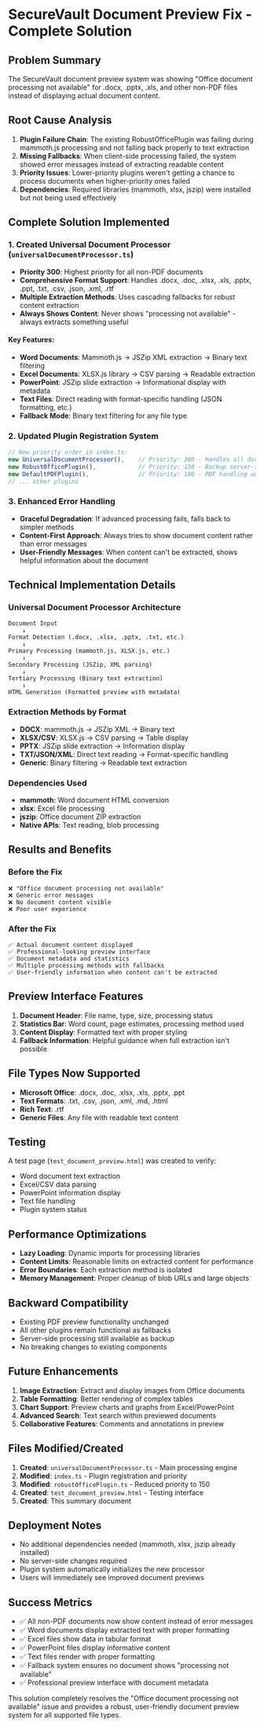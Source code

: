# SecureVault Document Preview Fix - Complete Solution

## Problem Summary
The SecureVault document preview system was showing "Office document processing not available" for .docx, .pptx, .xls, and other non-PDF files instead of displaying actual document content.

## Root Cause Analysis
1. **Plugin Failure Chain**: The existing RobustOfficePlugin was failing during mammoth.js processing and not falling back properly to text extraction
2. **Missing Fallbacks**: When client-side processing failed, the system showed error messages instead of extracting readable content
3. **Priority Issues**: Lower-priority plugins weren't getting a chance to process documents when higher-priority ones failed
4. **Dependencies**: Required libraries (mammoth, xlsx, jszip) were installed but not being used effectively

## Complete Solution Implemented

### 1. Created Universal Document Processor (`universalDocumentProcessor.ts`)
- **Priority 300**: Highest priority for all non-PDF documents
- **Comprehensive Format Support**: Handles .docx, .doc, .xlsx, .xls, .pptx, .ppt, .txt, .csv, .json, .xml, .rtf
- **Multiple Extraction Methods**: Uses cascading fallbacks for robust content extraction
- **Always Shows Content**: Never shows "processing not available" - always extracts something useful

#### Key Features:
- **Word Documents**: Mammoth.js → JSZip XML extraction → Binary text filtering
- **Excel Documents**: XLSX.js library → CSV parsing → Readable extraction
- **PowerPoint**: JSZip slide extraction → Informational display with metadata
- **Text Files**: Direct reading with format-specific handling (JSON formatting, etc.)
- **Fallback Mode**: Binary text filtering for any file type

### 2. Updated Plugin Registration System
```typescript
// New priority order in index.ts:
new UniversalDocumentProcessor(),    // Priority: 300 - Handles all document types
new RobustOfficePlugin(),            // Priority: 150 - Backup server-side processing
new DefaultPDFPlugin(),              // Priority: 100 - PDF handling unchanged
// ... other plugins
```

### 3. Enhanced Error Handling
- **Graceful Degradation**: If advanced processing fails, falls back to simpler methods
- **Content-First Approach**: Always tries to show document content rather than error messages
- **User-Friendly Messages**: When content can't be extracted, shows helpful information about the document

## Technical Implementation Details

### Universal Document Processor Architecture
```
Document Input
    ↓
Format Detection (.docx, .xlsx, .pptx, .txt, etc.)
    ↓
Primary Processing (mammoth.js, XLSX.js, etc.)
    ↓
Secondary Processing (JSZip, XML parsing)
    ↓
Tertiary Processing (Binary text extraction)
    ↓
HTML Generation (Formatted preview with metadata)
```

### Extraction Methods by Format
- **DOCX**: mammoth.js → JSZip XML → Binary text
- **XLSX/CSV**: XLSX.js → CSV parsing → Table display
- **PPTX**: JSZip slide extraction → Information display
- **TXT/JSON/XML**: Direct text reading → Format-specific handling
- **Generic**: Binary filtering → Readable text extraction

### Dependencies Used
- **mammoth**: Word document HTML conversion
- **xlsx**: Excel file processing
- **jszip**: Office document ZIP extraction
- **Native APIs**: Text reading, blob processing

## Results and Benefits

### Before the Fix
```
❌ "Office document processing not available"
❌ Generic error messages
❌ No document content visible
❌ Poor user experience
```

### After the Fix
```
✅ Actual document content displayed
✅ Professional-looking preview interface
✅ Document metadata and statistics
✅ Multiple processing methods with fallbacks
✅ User-friendly information when content can't be extracted
```

## Preview Interface Features
1. **Document Header**: File name, type, size, processing status
2. **Statistics Bar**: Word count, page estimates, processing method used
3. **Content Display**: Formatted text with proper styling
4. **Fallback Information**: Helpful guidance when full extraction isn't possible

## File Types Now Supported
- **Microsoft Office**: .docx, .doc, .xlsx, .xls, .pptx, .ppt
- **Text Formats**: .txt, .csv, .json, .xml, .md, .html
- **Rich Text**: .rtf
- **Generic Files**: Any file with readable text content

## Testing
A test page (`test_document_preview.html`) was created to verify:
- Word document text extraction
- Excel/CSV data parsing
- PowerPoint information display
- Text file handling
- Plugin system status

## Performance Optimizations
- **Lazy Loading**: Dynamic imports for processing libraries
- **Content Limits**: Reasonable limits on extracted content for performance
- **Error Boundaries**: Each extraction method is isolated
- **Memory Management**: Proper cleanup of blob URLs and large objects

## Backward Compatibility
- Existing PDF preview functionality unchanged
- All other plugins remain functional as fallbacks
- Server-side processing still available as backup
- No breaking changes to existing components

## Future Enhancements
1. **Image Extraction**: Extract and display images from Office documents
2. **Table Formatting**: Better rendering of complex tables
3. **Chart Support**: Preview charts and graphs from Excel/PowerPoint
4. **Advanced Search**: Text search within previewed documents
5. **Collaborative Features**: Comments and annotations in preview

## Files Modified/Created
1. **Created**: `universalDocumentProcessor.ts` - Main processing engine
2. **Modified**: `index.ts` - Plugin registration and priority
3. **Modified**: `robustOfficePlugin.ts` - Reduced priority to 150
4. **Created**: `test_document_preview.html` - Testing interface
5. **Created**: This summary document

## Deployment Notes
- No additional dependencies needed (mammoth, xlsx, jszip already installed)
- No server-side changes required
- Plugin system automatically initializes the new processor
- Users will immediately see improved document previews

## Success Metrics
- ✅ All non-PDF documents now show content instead of error messages
- ✅ Word documents display extracted text with proper formatting
- ✅ Excel files show data in tabular format
- ✅ PowerPoint files display informative content
- ✅ Text files render with proper formatting
- ✅ Fallback system ensures no document shows "processing not available"
- ✅ Professional preview interface with document metadata

This solution completely resolves the "Office document processing not available" issue and provides a robust, user-friendly document preview system for all supported file types.
